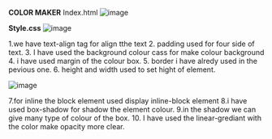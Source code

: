 **COLOR MAKER**
Index.html
![image](https://github.com/VirendrKumarYadav/CSS/assets/87600216/3b430ea5-b358-44e5-8f8c-4e3f0abbfe01)

**Style.css**
![image](https://github.com/VirendrKumarYadav/CSS/assets/87600216/7ce2789a-e173-43f3-a1a5-da40d34db80a)


1.we have text-align tag for align tthe text
2. padding used for four side of text.
3. I have used the background colour cass for make colour background
4. i have used margin of the colour box.
5. border i have alredy used in the pevious one.
6. height and width used to set hight of element.


![image](https://github.com/VirendrKumarYadav/CSS/assets/87600216/427a8879-5616-411b-8635-cc552fa8230c)


7.for inline the block element used display inline-block element
8.i have used box-shadow for shadow the element colour.
9.in the shadow we can give many type of colour of the box.
10. I have used the linear-grediant with the color make opacity more clear.


